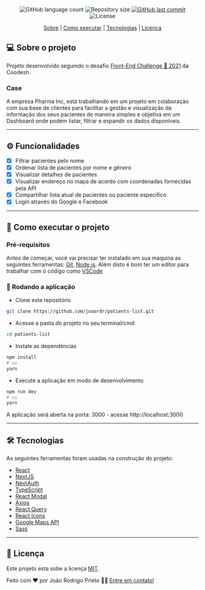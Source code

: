 <p align="center">
  <img alt="GitHub language count" src="https://img.shields.io/github/languages/count/joaordr/patients-list?color=%2304D361">

  <img alt="Repository size" src="https://img.shields.io/github/repo-size/joaordr/patients-list">
  
  <a href="https://github.com/joaordr/patients-list/commits/master">
    <img alt="GitHub last commit" src="https://img.shields.io/github/last-commit/joaordr/patients-list">
  </a>
    
   <img alt="License" src="https://img.shields.io/badge/license-MIT-brightgreen">
</p>

<p align="center">
 <a href="#-sobre-o-projeto">Sobre</a> |
 <a href="#-como-executar-o-projeto">Como executar</a> | 
 <a href="#-tecnologias">Tecnologias</a> | 
 <a href="#-licença">Licença</a>
</p>


## 💻 Sobre o projeto

Projeto desenvolvido seguindo o desafio [Front-End Challenge 🏅 2021](https://lab.coodesh.com/public-challenges/front-end-challenge-2021#front-end-challenge-2021) da Coodesh.

### Case
A empresa Pharma Inc, está trabalhando em um projeto em colaboração com sua base de clientes para facilitar a gestão e visualização da informação dos seus pacientes de maneira simples e objetiva em um Dashboard onde podem listar, filtrar e expandir os dados disponíveis.

---

## ⚙️ Funcionalidades

- [x] Filtrar pacientes pelo nome
- [x] Ordenar lista de pacientes por nome e gênero
- [x] Visualizar detalhes de pacientes
- [x] Visualizar endereço no mapa de acordo com coordenadas fornecidas pela API
- [x] Compartilhar lista atual de pacientes ou paciente especifico
- [x] Login através do Google e Facebook

---

## 🚀 Como executar o projeto

### Pré-requisitos

Antes de começar, você vai precisar ter instalado em sua máquina as seguintes ferramentas:
[Git](https://git-scm.com), [Node.js](https://nodejs.org/en/). 
Além disto é bom ter um editor para trabalhar com o código como [VSCode](https://code.visualstudio.com/)

### 🧭 Rodando a aplicação

 -  Clone este repositório
```bash
git clone https://github.com/joaordr/patients-list.git
```

 - Acesse a pasta do projeto no seu terminal/cmd
```bash
cd patients-list
```

 - Instale as dependências
```bash
npm install
# ou
yarn
```

 - Execute a aplicação em modo de desenvolvimento
```bash
npm run dev
# ou
yarn
```

A aplicação será aberta na porta: 3000 - acesse http://localhost:3000



---

## 🛠 Tecnologias

As seguintes ferramentas foram usadas na construção do projeto:

- [React](https://pt-br.reactjs.org/)
- [NextJS](https://nextjs.org/)
- [NextAuth](https://next-auth.js.org/)
- [TypeScript](https://www.typescriptlang.org/)
- [React Modal](https://www.npmjs.com/package/react-modal)
- [Axios](https://github.com/axios/axios)
- [React Query](https://react-query.tanstack.com/)
- [React Icons](https://react-icons.github.io/react-icons/)
- [Google Maps API](https://developers.google.com/maps)
- [Sass](https://sass-lang.com/)

---

## 📝 Licença

Este projeto esta sobe a licença [MIT](./LICENSE.md).

Feito com ❤️ por João Rodrigo Prieto 👋🏽 [Entre em contato!](https://www.linkedin.com/in/joao-rodrigo-prieto/)
